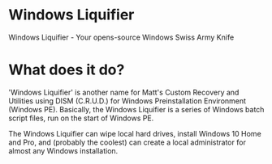 # Windows Liquifier
Windows Liquifier - Your opens-source Windows Swiss Army Knife

# What does it do?

'Windows Liquifier' is another name for Matt's Custom Recovery and Utilities using DISM (C.R.U.D.) for Windows Preinstallation Environment (Windows PE).
Basically, the Windows Liquifier is a series of Windows batch script files, run on the start of Windows PE.

The Windows Liquifier can wipe local hard drives, install Windows 10 Home and Pro, and (probably the coolest) can create a local administrator for almost any Windows installation.
